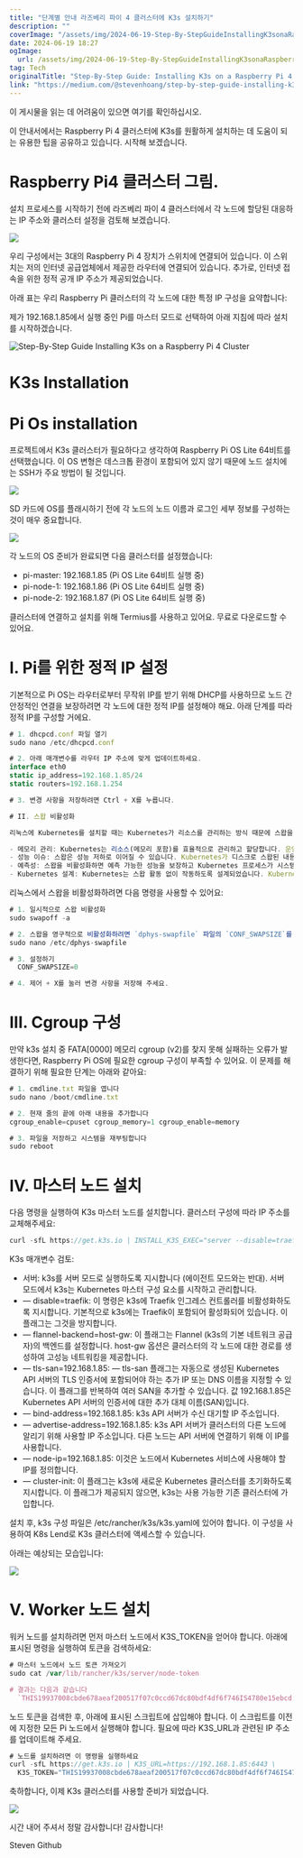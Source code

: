 ```yaml
---
title: "단계별 안내 라즈베리 파이 4 클러스터에 K3s 설치하기"
description: ""
coverImage: "/assets/img/2024-06-19-Step-By-StepGuideInstallingK3sonaRaspberryPi4Cluster_0.png"
date: 2024-06-19 18:27
ogImage: 
  url: /assets/img/2024-06-19-Step-By-StepGuideInstallingK3sonaRaspberryPi4Cluster_0.png
tag: Tech
originalTitle: "Step-By-Step Guide: Installing K3s on a Raspberry Pi 4 Cluster"
link: "https://medium.com/@stevenhoang/step-by-step-guide-installing-k3s-on-a-raspberry-pi-4-cluster-8c12243800b9"
---
```



이 게시물을 읽는 데 어려움이 있으면 여기를 확인하십시오.

이 안내서에서는 Raspberry Pi 4 클러스터에 K3s를 원활하게 설치하는 데 도움이 되는 유용한 팁을 공유하고 있습니다. 시작해 보겠습니다.

# Raspberry Pi4 클러스터 그림.

설치 프로세스를 시작하기 전에 라즈베리 파이 4 클러스터에서 각 노드에 할당된 대응하는 IP 주소와 클러스터 설정을 검토해 보겠습니다.

<div class="content-ad"></div>


![](/assets/img/2024-06-19-Step-By-StepGuideInstallingK3sonaRaspberryPi4Cluster_0.png)

우리 구성에서는 3대의 Raspberry Pi 4 장치가 스위치에 연결되어 있습니다. 이 스위치는 저의 인터넷 공급업체에서 제공한 라우터에 연결되어 있습니다. 추가로, 인터넷 접속을 위한 정적 공개 IP 주소가 제공되었습니다.

아래 표는 우리 Raspberry Pi 클러스터의 각 노드에 대한 특정 IP 구성을 요약합니다:

제가 192.168.1.85에서 실행 중인 Pi를 마스터 모드로 선택하여 아래 지침에 따라 설치를 시작하겠습니다.


<div class="content-ad"></div>


![Step-By-Step Guide Installing K3s on a Raspberry Pi 4 Cluster](/assets/img/2024-06-19-Step-By-StepGuideInstallingK3sonaRaspberryPi4Cluster_1.png)

# K3s Installation

# Pi Os installation

프로젝트에서 K3s 클러스터가 필요하다고 생각하여 Raspberry Pi OS Lite 64비트를 선택했습니다. 이 OS 변형은 데스크톱 환경이 포함되어 있지 않기 때문에 노드 설치에는 SSH가 주요 방법이 될 것입니다.


<div class="content-ad"></div>


<img src="/assets/img/2024-06-19-Step-By-StepGuideInstallingK3sonaRaspberryPi4Cluster_2.png" />

SD 카드에 OS를 플래시하기 전에 각 노드의 노드 이름과 로그인 세부 정보를 구성하는 것이 매우 중요합니다.

<img src="/assets/img/2024-06-19-Step-By-StepGuideInstallingK3sonaRaspberryPi4Cluster_3.png" />

각 노드의 OS 준비가 완료되면 다음 클러스터를 설정했습니다:


<div class="content-ad"></div>

- pi-master: 192.168.1.85 (Pi OS Lite 64비트 실행 중)
- pi-node-1: 192.168.1.86 (Pi OS Lite 64비트 실행 중)
- pi-node-2: 192.168.1.87 (Pi OS Lite 64비트 실행 중)

클러스터에 연결하고 설치를 위해 Termius를 사용하고 있어요. 무료로 다운로드할 수 있어요.

# I. Pi를 위한 정적 IP 설정

기본적으로 Pi OS는 라우터로부터 무작위 IP를 받기 위해 DHCP를 사용하므로 노드 간 안정적인 연결을 보장하려면 각 노드에 대한 정적 IP를 설정해야 해요. 아래 단계를 따라 정적 IP를 구성할 거에요.

<div class="content-ad"></div>

```js
# 1. dhcpcd.conf 파일 열기
sudo nano /etc/dhcpcd.conf

# 2. 아래 매개변수를 라우터 IP 주소에 맞게 업데이트하세요.
interface eth0
static ip_address=192.168.1.85/24
static routers=192.168.1.254

# 3. 변경 사항을 저장하려면 Ctrl + X를 누릅니다.

# II. 스왑 비활성화

리눅스에 Kubernetes를 설치할 때는 Kubernetes가 리소스를 관리하는 방식 때문에 스왑을 비활성화하는 것이 좋습니다.

- 메모리 관리: Kubernetes는 리소스(메모리 포함)를 효율적으로 관리하고 할당합니다. 운영 체제가 스왑하도록 허용하면 Kubernetes의 메모리 관리 과정이 중단될 수 있습니다.
- 성능 이슈: 스왑은 성능 저하로 이어질 수 있습니다. Kubernetes가 디스크로 스왑된 내용에 액세스해야 할 때 지연이 발생할 수 있습니다.
- 예측성: 스왑을 비활성화하면 예측 가능한 성능을 보장하고 Kubernetes 프로세스가 시스템에서 스왑되지 않기 때문에 시스템의 프로세스가 스왑되는 경우가 없어집니다.
- Kubernetes 설계: Kubernetes는 스왑 활동 없이 작동하도록 설계되었습니다. Kubernetes는 애플리케이션이 메모리에 상주하는 것을 가정하며, 애플리케이션이 항상 메모리에 머물러 있다고 예상합니다.
```

<div class="content-ad"></div>

리눅스에서 스왑을 비활성화하려면 다음 명령을 사용할 수 있어요:

```js
# 1. 일시적으로 스왑 비활성화
sudo swapoff -a

# 2. 스왑을 영구적으로 비활성화하려면 `dphys-swapfile` 파일의 `CONF_SWAPSIZE`를 `0`으로 업데이트해야해요
sudo nano /etc/dphys-swapfile

# 3. 설정하기
  CONF_SWAPSIZE=0

# 4. 제어 + X를 눌러 변경 사항을 저장해 주세요.
```

# III. Cgroup 구성

만약 k3s 설치 중 FATA[0000] 메모리 cgroup (v2)를 찾지 못해 실패하는 오류가 발생한다면, Raspberry Pi OS에 필요한 cgroup 구성이 부족할 수 있어요. 이 문제를 해결하기 위해 필요한 단계는 아래와 같아요:

<div class="content-ad"></div>

```js
# 1. cmdline.txt 파일을 엽니다
sudo nano /boot/cmdline.txt

# 2. 현재 줄의 끝에 아래 내용을 추가합니다
cgroup_enable=cpuset cgroup_memory=1 cgroup_enable=memory

# 3. 파일을 저장하고 시스템을 재부팅합니다
sudo reboot
```

# IV. 마스터 노드 설치

다음 명령을 실행하여 K3s 마스터 노드를 설치합니다. 클러스터 구성에 따라 IP 주소를 교체해주세요:

```js
curl -sfL https://get.k3s.io | INSTALL_K3S_EXEC="server --disable=traefik --flannel-backend=host-gw --tls-san=192.168.1.85 --bind-address=192.168.1.85 --advertise-address=192.168.1.85 --node-ip=192.168.1.85 --cluster-init" sh -s -
```

<div class="content-ad"></div>

K3s 매개변수 검토:

- 서버: k3s를 서버 모드로 실행하도록 지시합니다 (에이전트 모드와는 반대). 서버 모드에서 k3s는 Kubernetes 마스터 구성 요소를 시작하고 관리합니다.
- — disable=traefik: 이 명령은 k3s에 Traefik 인그레스 컨트롤러를 비활성화하도록 지시합니다. 기본적으로 k3s에는 Traefik이 포함되어 활성화되어 있습니다. 이 플래그는 그것을 방지합니다.
- — flannel-backend=host-gw: 이 플래그는 Flannel (k3s의 기본 네트워크 공급자)의 백엔드를 설정합니다. host-gw 옵션은 클러스터의 각 노드에 대한 경로를 생성하여 고성능 네트워킹을 제공합니다.
- — tls-san=192.168.1.85: — tls-san 플래그는 자동으로 생성된 Kubernetes API 서버의 TLS 인증서에 포함되어야 하는 추가 IP 또는 DNS 이름을 지정할 수 있습니다. 이 플래그를 반복하여 여러 SAN을 추가할 수 있습니다. 값 192.168.1.85은 Kubernetes API 서버의 인증서에 대한 추가 대체 이름(SAN)입니다.
- — bind-address=192.168.1.85: k3s API 서버가 수신 대기할 IP 주소입니다.
- — advertise-address=192.168.1.85: k3s API 서버가 클러스터의 다른 노드에 알리기 위해 사용할 IP 주소입니다. 다른 노드는 API 서버에 연결하기 위해 이 IP를 사용합니다.
- — node-ip=192.168.1.85: 이것은 노드에서 Kubernetes 서비스에 사용해야 할 IP를 정의합니다.
- — cluster-init: 이 플래그는 k3s에 새로운 Kubernetes 클러스터를 초기화하도록 지시합니다. 이 플래그가 제공되지 않으면, k3s는 사용 가능한 기존 클러스터에 가입합니다.

설치 후, k3s 구성 파일은 /etc/rancher/k3s/k3s.yaml에 있어야 합니다. 이 구성을 사용하여 K8s Lend로 K3s 클러스터에 액세스할 수 있습니다.

아래는 예상되는 모습입니다:

<div class="content-ad"></div>

<img src="/assets/img/2024-06-19-Step-By-StepGuideInstallingK3sonaRaspberryPi4Cluster_4.png" />

# V. Worker 노드 설치

워커 노드를 설치하려면 먼저 마스터 노드에서 K3S_TOKEN을 얻어야 합니다. 아래에 표시된 명령을 실행하여 토큰을 검색하세요:

```js
# 마스터 노드에서 노드 토큰 가져오기
sudo cat /var/lib/rancher/k3s/server/node-token

# 결과는 다음과 같습니다
  `THIS19937008cbde678aeaf200517f07c0ccd67dc80bdf4df6f746IS4780e15ebcd::server:40fc2cc2fnode81cdacc0b9bb1231token
```

<div class="content-ad"></div>

노드 토큰을 검색한 후, 아래에 표시된 스크립트에 삽입해야 합니다. 이 스크립트를 이전에 지정한 모든 Pi 노드에서 실행해야 합니다. 필요에 따라 K3S_URL과 관련된 IP 주소를 업데이트해 주세요.

```js
# 노드를 설치하려면 이 명령을 실행하세요
curl -sfL https://get.k3s.io | K3S_URL=https://192.168.1.85:6443 \
  K3S_TOKEN="THIS19937008cbde678aeaf200517f07c0ccd67dc80bdf4df6f746IS4780e15ebcd::server:40fc2cc2fnode81cdacc0b9bb1231token" sh -
```

축하합니다, 이제 K3s 클러스터를 사용할 준비가 되었습니다.

<img src="/assets/img/2024-06-19-Step-By-StepGuideInstallingK3sonaRaspberryPi4Cluster_5.png" />

<div class="content-ad"></div>

시간 내어 주셔서 정말 감사합니다! 감사합니다!

Steven Github